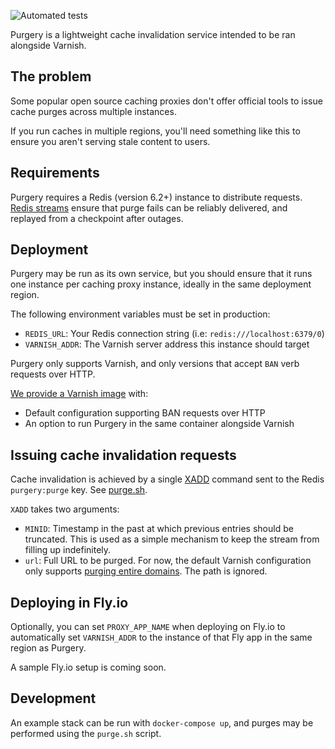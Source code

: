 ![Automated tests](https://github.com/soupedup/purgery/actions/workflows/test.yml/badge.svg)

Purgery is a lightweight cache invalidation service intended to be ran alongside Varnish.

## The problem

Some popular open source caching proxies don't offer official tools to issue cache purges across multiple instances.

If you run caches in multiple regions, you'll need something like this to ensure you aren't serving stale content to users.

## Requirements

Purgery requires a Redis (version 6.2+) instance to distribute requests. [Redis streams](https://redis.io/topics/streams-intro) ensure that purge fails can be reliably delivered, and replayed from a checkpoint after outages.

## Deployment

Purgery may be run as its own service, but you should ensure that it runs one instance per caching proxy instance, ideally in the same deployment region.

The following environment variables must be set in production:

* `REDIS_URL`: Your Redis connection string (i.e: `redis:///localhost:6379/0`)
* `VARNISH_ADDR`: The Varnish server address this instance should target

Purgery only supports Varnish, and only versions that accept `BAN` verb requests over HTTP.

[We provide a Varnish image](https://github.com/soupedup/varnish) with:

* Default configuration supporting BAN requests over HTTP
* An option to run Purgery in the same container alongside Varnish

## Issuing cache invalidation requests

Cache invalidation is achieved by a single [XADD](https://redis.io/commands/xadd) command sent to the Redis `purgery:purge` key. See [purge.sh](https://github.com/soupedup/purgery/blob/main/purge.sh).

`XADD` takes two arguments:

* `MINID`: Timestamp in the past at which previous entries should be truncated. This is used as a simple mechanism to keep the stream from filling up indefinitely.
* `url`: Full URL to be purged. For now, the default Varnish configuration only supports [purging entire domains](https://github.com/soupedup/varnish/blob/main/default.vcl#L25). The path is ignored.

## Deploying in Fly.io

Optionally, you can set `PROXY_APP_NAME` when deploying on Fly.io to automatically set `VARNISH_ADDR` to the instance of that Fly app in the same region as Purgery.

A sample Fly.io setup is coming soon.

## Development

An example stack can be run with `docker-compose up`, and purges may be performed using the `purge.sh` script.
